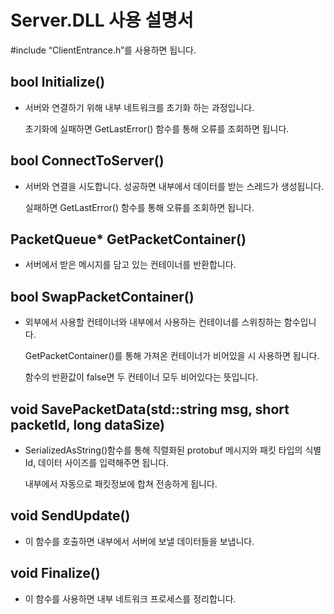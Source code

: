 # Server.DLL 사용 설명서

#include “ClientEntrance.h”를 사용하면 됩니다.

## bool Initialize()

- 서버와 연결하기 위해 내부 네트워크를 초기화 하는 과정입니다.
    
    초기화에 실패하면 GetLastError() 함수를 통해 오류를 조회하면 됩니다.
    

## bool ConnectToServer()

- 서버와 연결을 시도합니다. 성공하면 내부에서 데이터를 받는 스레드가 생성됩니다.
    
    실패하면 GetLastError() 함수를 통해 오류를 조회하면 됩니다.
    

## PacketQueue* GetPacketContainer()

- 서버에서 받은 메시지를 담고 있는 컨테이너를 반환합니다.

## bool SwapPacketContainer()

- 외부에서 사용할 컨테이너와 내부에서 사용하는 컨테이너를 스위칭하는 함수입니다.
    
    GetPacketContainer()를 통해 가져온 컨테이너가 비어있을 시 사용하면 됩니다.
    
    함수의 반환값이 false면 두 컨테이너 모두 비어있다는 뜻입니다.
    

## void SavePacketData(std::string msg, short packetId, long dataSize)

- SerializedAsString()함수를 통해 직렬화된 protobuf 메시지와 패킷 타입의 식별Id, 데이터 사이즈를 입력해주면 됩니다.
    
    내부에서 자동으로 패킷정보에 합쳐 전송하게 됩니다.
    

## void SendUpdate()

- 이 함수를 호출하면 내부에서 서버에 보낼 데이터들을 보냅니다.

## void Finalize()

- 이 함수를 사용하면 내부 네트워크 프로세스를 정리합니다.
